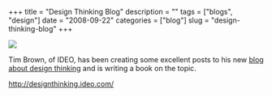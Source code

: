 +++
title = "Design Thinking Blog"
description = ""
tags = ["blogs", "design"]
date = "2008-09-22"
categories = ["blog"]
slug = "design-thinking-blog"
+++



  <div class="notebook-screenshot"><a href="http://designthinking.ideo.com/"><img src="//konigi.com/media/bluga/wt48d7baf719ff7.jpg"/></a></div><p>Tim Brown, of IDEO, has been creating some excellent posts to his new <a href="http://designthinking.ideo.com/">blog about design thinking</a> and is writing a book on the topic.</p>
    
  <a href="http://designthinking.ideo.com/">http://designthinking.ideo.com/</a>
